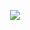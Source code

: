 

<!--
**makarovdmitrii/makarovdmitrii** is a ✨ _special_ ✨ repository because its `README.md` (this file) appears on your GitHub profile.

Here are some ideas to get you started:

- 🔭 I’m currently working on ...
- 🌱 I’m currently learning ...
- 👯 I’m looking to collaborate on ...
- 🤔 I’m looking for help with ...
- 💬 Ask me about ...
- 📫 How to reach me: ...
- 😄 Pronouns: ...
- ⚡ Fun fact: ...
-->

<center>
  
[![](https://github-readme-stats.vercel.app/api?username=makarovdmitrii&count_private=true&show_icons=true&theme=apprentice)]()


  
</center>
